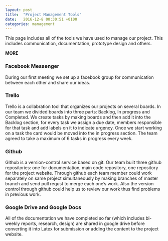 ```yaml
---
layout: post
title:  "Project Management Tools"
date:   2016-12-8 00:30:51 +0100
categories: management
---
```

This page includes all of the tools we have used to manage our project. This includes communication, documentation, prototype design and others.

__MORE__

<h3 class="section-header">Facebook Messenger</h3>
During our first meeting we set up a facebook group for communication between each other and share our ideas. 

<h3 class="section-header">Trello</h3>
Trello is a collabration tool that organizes our projects on several boards. In our team we divided boards into three parts: Backlog, In progress and Completed. We create tasks by making boards and then add it into the Backlog section, for every task we assign a due date, members responsible for that task and add labels on it to indicate urgency. Once we start working on a task the card would be moved into the in progress section. The team agreed to take a maximum of 6 tasks in progress every week.

<h3 class="section-header">Github</h3>
Github is a version-control service based on git. Our team built three github repositories: one for documentation, main code repository, one repository for the project website. Through github each team member could work separately on same project simultaneously by making branches of master branch and send pull requst to merge each one’s work. Also the version control through github could help us to review our work thus find problems in previous work. 

<h3 class="section-header">Google Drive and Google Docs</h3>
All of the documentation we have completed so far (which includes bi-weekly reports, research, design) are shared in google drive before converting it into Latex for submission or adding the content to the project website.



